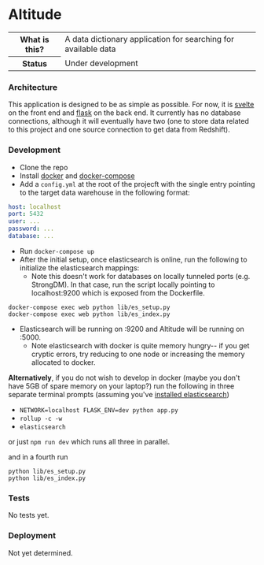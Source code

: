 # Altitude

<table>
    <tr>
        <th> What is this? </th> 
        <td> A data dictionary application for searching for available data </td>
    </tr>
    <tr>
        <th> Status </th> 
        <td> Under development
    </tr>
</table>

### Architecture

This application is designed to be as simple as possible. For now, it is [svelte](https://svelte.dev/) on the front end and [flask](https://flask.palletsprojects.com/en/1.1.x/) on the back end. It currently has no database connections, although it will eventually have two (one to store data related to this project and one source connection to get data from Redshift).

### Development

- Clone the repo
- Install [docker](https://docs.docker.com/install/) and [docker-compose](https://docs.docker.com/compose/install/)
- Add a `config.yml` at the root of the projecft with the single entry pointing to the target data warehouse in the following format:

```yaml
host: localhost
port: 5432
user: ...
password: ...
database: ...
```

- Run `docker-compose up`
- After the initial setup, once elasticsearch is online, run the following to initialize the elasticsearch mappings:
    * Note this doesn't work for databases on locally tunneled ports (e.g. StrongDM). In that case, run the script locally pointing to localhost:9200 which is exposed from the Dockerfile.

```
docker-compose exec web python lib/es_setup.py
docker-compose exec web python lib/es_index.py
```

- Elasticsearch will be running on :9200 and Altitude will be running on :5000.
    * Note elasticsearch with docker is quite memory hungry-- if you get cryptic errors, try reducing to one node or increasing the memory allocated to docker.

**Alternatively**, if you do not wish to develop in docker (maybe you don't have 5GB of spare memory on your laptop?) run the following in three separate terminal prompts (assuming you've [installed elasticsearch](https://www.elastic.co/guide/en/elasticsearch/reference/current/install-elasticsearch.html))

- `NETWORK=localhost FLASK_ENV=dev python app.py`
- `rollup -c -w`
- `elasticsearch`

or just `npm run dev` which runs all three in parallel.

and in a fourth run 

```
python lib/es_setup.py
python lib/es_index.py
```

### Tests

No tests yet.

### Deployment

Not yet determined.
